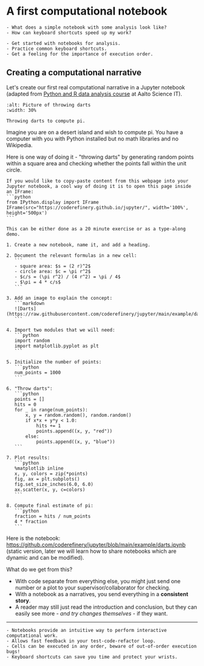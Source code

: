 # A first computational notebook

```{questions}
- What does a simple notebook with some analysis look like?
- How can keyboard shortcuts speed up my work?
```

```{objectives}
- Get started with notebooks for analysis.
- Practice common keyboard shortcuts.
- Get a feeling for the importance of execution order.
```

## Creating a computational narrative

Let's create our first real computational narrative in a Jupyter notebook
(adapted from [Python and R data analysis course](https://github.com/AaltoScienceIT/python-r-data-analysis-course) at Aalto Science IT).

```{figure} img/pi_with_darts.png
:alt: Picture of throwing darts
:width: 30%

Throwing darts to compute pi.
```

Imagine you are on a desert island and wish to compute pi.
You have a computer with you with Python installed but no
math libraries and no Wikipedia.

Here is one way of doing it - "throwing darts" by generating
random points within a square area and checking whether the points
fall within the unit circle.

````{discussion} Hint: Opening a webpage inside JupyterLab
If you would like to copy-paste content from this webpage into your
Jupyter notebook, a cool way of doing it is to open this page inside
an IFrame:
```python
from IPython.display import IFrame
IFrame(src="https://coderefinery.github.io/jupyter/", width='100%', height='500px')
```
````

````{challenge} Exercise/demonstration: Calculating pi using Monte Carlo methods
This can be either done as a 20 minute exercise or as a type-along demo.

1. Create a new notebook, name it, and add a heading.

2. Document the relevant formulas in a new cell:
   ```
   - square area: $s = (2 r)^2$
   - circle area: $c = \pi r^2$
   - $c/s = (\pi r^2) / (4 r^2) = \pi / 4$
   - $\pi = 4 * c/s$
   ```

3. Add an image to explain the concept:
   ```markdown
   ![Darts](https://raw.githubusercontent.com/coderefinery/jupyter/main/example/darts.svg)
   ```

4. Import two modules that we will need:
   ```python
   import random
   import matplotlib.pyplot as plt
   ```

5. Initialize the number of points:
   ```python
   num_points = 1000
   ```

6. "Throw darts":
   ```python
   points = []
   hits = 0
   for _ in range(num_points):
       x, y = random.random(), random.random()
       if x*x + y*y < 1.0:
           hits += 1
           points.append((x, y, "red"))
       else:
           points.append((x, y, "blue"))
   ```

7. Plot results:
   ```python
   %matplotlib inline
   x, y, colors = zip(*points)
   fig, ax = plt.subplots()
   fig.set_size_inches(6.0, 6.0)
   ax.scatter(x, y, c=colors)
   ```

8. Compute final estimate of pi:
   ```python
   fraction = hits / num_points
   4 * fraction
   ```
````

Here is the notebook: <https://github.com/coderefinery/jupyter/blob/main/example/darts.ipynb>
(static version, later we will learn how to share notebooks which are dynamic
and can be modified).

What do we get from this?

- With code separate from everything else, you might just send one
  number or a plot to your supervisor/collaborator for checking.
- With a notebook as a narratives, you send everything in a **consistent
  story**.
- A reader may still just read the introduction and conclusion, but
  they can easily see more - *and try changes themselves* - if they
  want.

---

```{keypoints}
- Notebooks provide an intuitive way to perform interactive computational work.
- Allows fast feedback in your test-code-refactor loop.
- Cells can be executed in any order, beware of out-of-order execution bugs!
- Keyboard shortcuts can save you time and protect your wrists.
```
